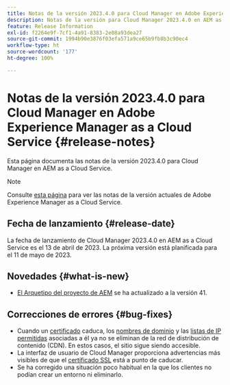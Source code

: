 ```yaml
---
title: Notas de la versión 2023.4.0 para Cloud Manager en Adobe Experience Manager as a Cloud Service
description: Notas de la versión para Cloud Manager 2023.4.0 en AEM as a Cloud Service
feature: Release Information
exl-id: f2264e9f-7cf1-4a91-8383-2e08a93dea27
source-git-commit: 1994b90e3876f03efa571a9ce65b9fb8b3c90ec4
workflow-type: ht
source-wordcount: '177'
ht-degree: 100%

---
```


# Notas de la versión 2023.4.0 para Cloud Manager en Adobe Experience Manager as a Cloud Service {#release-notes}

Esta página documenta las notas de la versión 2023.4.0 para Cloud Manager en AEM as a Cloud Service.

>[!NOTE]
>
>Consulte [esta página](/help/release-notes/release-notes-cloud/release-notes-current.md) para ver las notas de la versión actuales de Adobe Experience Manager as a Cloud Service.

## Fecha de lanzamiento {#release-date}

La fecha de lanzamiento de Cloud Manager 2023.4.0 en AEM as a Cloud Service es el 13 de abril de 2023. La próxima versión está planificada para el 11 de mayo de 2023.

## Novedades {#what-is-new}

* [El Arquetipo del proyecto de AEM](https://experienceleague.adobe.com/docs/experience-manager-core-components/using/developing/archetype/overview.html?lang=es) se ha actualizado a la versión 41.

## Correcciones de errores {#bug-fixes}

* Cuando un [certificado](/help/implementing/cloud-manager/managing-ssl-certifications/introduction.md) caduca, los [nombres de dominio](/help/implementing/cloud-manager/custom-domain-names/introduction.md) y las [listas de IP permitidas](/help/implementing/cloud-manager/ip-allow-lists/introduction.md) asociadas a él ya no se eliminan de la red de distribución de contenido (CDN). En estos casos, el sitio sigue siendo accesible.
* La interfaz de usuario de Cloud Manager proporciona advertencias más visibles de que el [certificado SSL](/help/implementing/cloud-manager/managing-ssl-certifications/introduction.md) está a punto de caducar.
* Se ha corregido una situación poco habitual en la que los clientes no podían crear un entorno ni eliminarlo.
